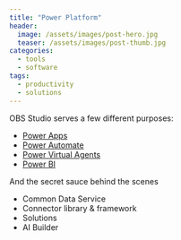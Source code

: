```yaml
---
title: "Power Platform"
header:
  image: /assets/images/post-hero.jpg
  teaser: /assets/images/post-thumb.jpg
categories:
  - tools
  - software
tags:
  - productivity
  - solutions
---
```


OBS Studio serves a few different purposes:

- [Power Apps](https://powerapps.microsoft.com)
- [Power Automate](https://flow.microsoft.com)
- [Power Virtual Agents](https://powerva.microsoft.com)
- [Power BI](https://powerbi.microsoft.com)

And the secret sauce behind the scenes

- Common Data Service
- Connector library & framework
- Solutions
- AI Builder
